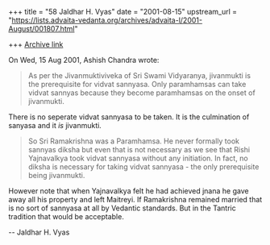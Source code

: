 +++
title = "58 Jaldhar H. Vyas"
date = "2001-08-15"
upstream_url = "https://lists.advaita-vedanta.org/archives/advaita-l/2001-August/001807.html"

+++
[Archive link](https://lists.advaita-vedanta.org/archives/advaita-l/2001-August/001807.html)

On Wed, 15 Aug 2001, Ashish Chandra wrote:

> As per the Jivanmuktiviveka of Sri Swami Vidyaranya, jivanmukti is the
> prerequisite for vidvat sannyasa. Only paramhamsas can take vidvat sannyas
> because they become paramhamsas on the onset of jivanmukti.

There is no seperate vidvat sannyasa to be taken.  It is the culmination
of sanyasa and it *is* jivanmukti.

> So Sri
> Ramakrishna was a Paramhamsa. He never formally took sannyas diksha but
> even that is not necessary as we see that Rishi Yajnavalkya took vidvat
> sannyasa without any initiation. In fact, no diksha is necessary for taking
> vidvat sannyasa - the only prerequisite being jivanmukti.

However note that when Yajnavalkya felt he had achieved jnana he gave away
all his property and left Maitreyi.  If Ramakrishna remained married that
is no sort of sannyasa at all by Vedantic standards.  But in the Tantric
tradition that would be acceptable.

--
Jaldhar H. Vyas <jaldhar at braincells.com>

